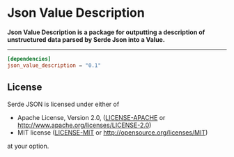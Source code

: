 # Json Value Description
[crates.io]: https://crates.io/crates/json\_value\_description

**Json Value Description is a package for outputting a description of unstructured data parsed by Serde Json into a Value.**

---

```toml
[dependencies]
json_value_description = "0.1"
```
## License

Serde JSON is licensed under either of

 * Apache License, Version 2.0, ([LICENSE-APACHE](LICENSE-APACHE) or
   http://www.apache.org/licenses/LICENSE-2.0)
 * MIT license ([LICENSE-MIT](LICENSE-MIT) or
   http://opensource.org/licenses/MIT)

at your option.
